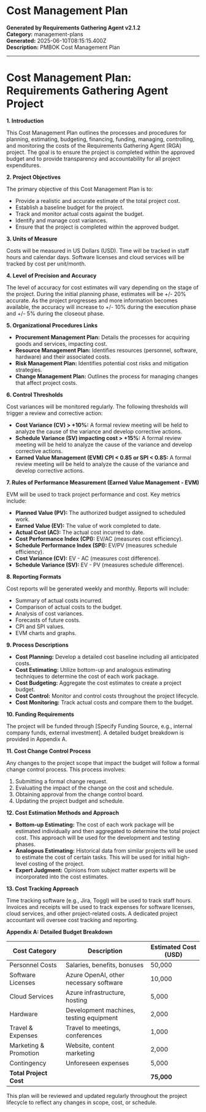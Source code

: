# Cost Management Plan

**Generated by Requirements Gathering Agent v2.1.2**  
**Category:** management-plans  
**Generated:** 2025-06-10T08:15:15.400Z  
**Description:** PMBOK Cost Management Plan

---

# Cost Management Plan: Requirements Gathering Agent Project

**1. Introduction**

This Cost Management Plan outlines the processes and procedures for planning, estimating, budgeting, financing, funding, managing, controlling, and monitoring the costs of the Requirements Gathering Agent (RGA) project.  The goal is to ensure the project is completed within the approved budget and to provide transparency and accountability for all project expenditures.

**2. Project Objectives**

The primary objective of this Cost Management Plan is to:

* Provide a realistic and accurate estimate of the total project cost.
* Establish a baseline budget for the project.
* Track and monitor actual costs against the budget.
* Identify and manage cost variances.
* Ensure that the project is completed within the approved budget.

**3. Units of Measure**

Costs will be measured in US Dollars (USD).  Time will be tracked in staff hours and calendar days.  Software licenses and cloud services will be tracked by cost per unit/month.

**4. Level of Precision and Accuracy**

The level of accuracy for cost estimates will vary depending on the stage of the project.  During the initial planning phase, estimates will be +/- 20% accurate. As the project progresses and more information becomes available, the accuracy will increase to +/- 10% during the execution phase and +/- 5% during the closeout phase.

**5. Organizational Procedures Links**

* **Procurement Management Plan:**  Details the processes for acquiring goods and services, impacting cost.
* **Resource Management Plan:**  Identifies resources (personnel, software, hardware) and their associated costs.
* **Risk Management Plan:**  Identifies potential cost risks and mitigation strategies.
* **Change Management Plan:**  Outlines the process for managing changes that affect project costs.

**6. Control Thresholds**

Cost variances will be monitored regularly.  The following thresholds will trigger a review and corrective action:

* **Cost Variance (CV) > +10%:**  A formal review meeting will be held to analyze the cause of the variance and develop corrective actions.
* **Schedule Variance (SV) impacting cost > +15%:** A formal review meeting will be held to analyze the cause of the variance and develop corrective actions.
* **Earned Value Management (EVM) CPI < 0.85 or SPI < 0.85:** A formal review meeting will be held to analyze the cause of the variance and develop corrective actions.

**7. Rules of Performance Measurement (Earned Value Management - EVM)**

EVM will be used to track project performance and cost.  Key metrics include:

* **Planned Value (PV):** The authorized budget assigned to scheduled work.
* **Earned Value (EV):** The value of work completed to date.
* **Actual Cost (AC):** The actual cost incurred to date.
* **Cost Performance Index (CPI):** EV/AC (measures cost efficiency).
* **Schedule Performance Index (SPI):** EV/PV (measures schedule efficiency).
* **Cost Variance (CV):** EV - AC (measures cost difference).
* **Schedule Variance (SV):** EV - PV (measures schedule difference).

**8. Reporting Formats**

Cost reports will be generated weekly and monthly.  Reports will include:

* Summary of actual costs incurred.
* Comparison of actual costs to the budget.
* Analysis of cost variances.
* Forecasts of future costs.
* CPI and SPI values.
* EVM charts and graphs.

**9. Process Descriptions**

* **Cost Planning:**  Develop a detailed cost baseline including all anticipated costs.
* **Cost Estimating:** Utilize bottom-up and analogous estimating techniques to determine the cost of each work package.
* **Cost Budgeting:**  Aggregate the cost estimates to create a project budget.
* **Cost Control:**  Monitor and control costs throughout the project lifecycle.
* **Cost Monitoring:**  Track actual costs and compare them to the budget.


**10. Funding Requirements**

The project will be funded through [Specify Funding Source, e.g., internal company funds, external investment].  A detailed budget breakdown is provided in Appendix A.

**11. Cost Change Control Process**

Any changes to the project scope that impact the budget will follow a formal change control process.  This process involves:

1. Submitting a formal change request.
2. Evaluating the impact of the change on the cost and schedule.
3. Obtaining approval from the change control board.
4. Updating the project budget and schedule.

**12. Cost Estimation Methods and Approach**

* **Bottom-up Estimating:**  The cost of each work package will be estimated individually and then aggregated to determine the total project cost. This approach will be used for the development and testing phases.
* **Analogous Estimating:**  Historical data from similar projects will be used to estimate the cost of certain tasks. This will be used for initial high-level costing of the project.
* **Expert Judgment:**  Opinions from subject matter experts will be incorporated into the cost estimates.

**13. Cost Tracking Approach**

Time tracking software (e.g., Jira, Toggl) will be used to track staff hours.  Invoices and receipts will be used to track expenses for software licenses, cloud services, and other project-related costs.  A dedicated project accountant will oversee cost tracking and reporting.


**Appendix A: Detailed Budget Breakdown**

| Cost Category          | Description                                     | Estimated Cost (USD) |
|-----------------------|-------------------------------------------------|-----------------------|
| Personnel Costs        | Salaries, benefits, bonuses                     | 50,000                |
| Software Licenses      | Azure OpenAI, other necessary software           | 10,000                |
| Cloud Services         | Azure infrastructure, hosting                   | 5,000                 |
| Hardware               | Development machines, testing equipment           | 2,000                 |
| Travel & Expenses      | Travel to meetings, conferences                  | 1,000                 |
| Marketing & Promotion | Website, content marketing                     | 2,000                 |
| Contingency           | Unforeseen expenses                             | 5,000                 |
| **Total Project Cost** |                                                 | **75,000**             |


This plan will be reviewed and updated regularly throughout the project lifecycle to reflect any changes in scope, cost, or schedule.
